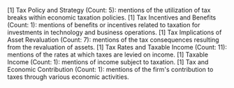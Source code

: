 [1] Tax Policy and Strategy (Count: 5): mentions of the utilization of tax breaks within economic taxation policies.
[1] Tax Incentives and Benefits (Count: 1): mentions of benefits or incentives related to taxation for investments in technology and business operations.
[1] Tax Implications of Asset Revaluation (Count: 7): mentions of the tax consequences resulting from the revaluation of assets.
[1] Tax Rates and Taxable Income (Count: 11): mentions of the rates at which taxes are levied on income.
[1] Taxable Income (Count: 1): mentions of income subject to taxation.
[1] Tax and Economic Contribution (Count: 1): mentions of the firm's contribution to taxes through various economic activities.


